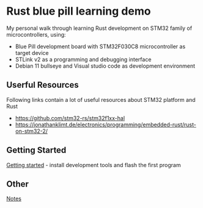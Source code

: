 # Rust blue pill learning demo

My personal walk through learning Rust development on STM32 family of microcontrollers, using:

 - Blue Pill development board with STM32F030C8 microcontroller as target device
 - STLink v2 as a programming and debugging interface
 - Debian 11 bullseye and Visual studio code as development environment

## Userful Resources

Following links contain a lot of useful resources about STM32 platform and Rust 

 - https://github.com/stm32-rs/stm32f1xx-hal
 - https://jonathanklimt.de/electronics/programming/embedded-rust/rust-on-stm32-2/

## Getting Started

[Getting started](doc/getting_started.md) - install development tools and flash the first program

## Other

[Notes](doc/notes.md)